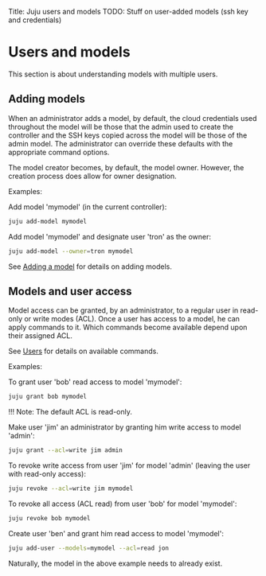 Title: Juju users and models
TODO: Stuff on user-added models (ssh key and credentials)


# Users and models

This section is about understanding models with multiple users.


## Adding models

When an administrator adds a model, by default, the cloud credentials used
throughout the model will be those that the admin used to create the controller
and the SSH keys copied across the model will be those of the admin model. The
administrator can override these defaults with the appropriate command options.

The model creator becomes, by default, the model owner. However, the creation
process does allow for owner designation.

Examples:

Add model 'mymodel' (in the current controller):

```bash
juju add-model mymodel
```

Add model 'mymodel' and designate user 'tron' as the owner:

```bash
juju add-model --owner=tron mymodel
```

See [Adding a model](./models-adding.html) for details on adding models.


## Models and user access

Model access can be granted, by an administrator, to a regular user in
read-only or write modes (ACL). Once a user has access to a model, he can apply
commands to it. Which commands become available depend upon their assigned ACL.

See [Users](./users.html#regular-users) for details on available commands.

Examples:

To grant user 'bob' read access to model 'mymodel':

```bash
juju grant bob mymodel
```

!!! Note: The default ACL is read-only.

Make user 'jim' an administrator by granting him write access to model 'admin':

```bash
juju grant --acl=write jim admin
```

To revoke write access from user 'jim' for model 'admin' (leaving the user with
read-only access):

```bash
juju revoke --acl=write jim mymodel
```

To revoke all access (ACL read) from user 'bob' for model 'mymodel':

```bash
juju revoke bob mymodel
```

Create user 'ben' and grant him read access to model 'mymodel':

```bash
juju add-user --models=mymodel --acl=read jon
```

Naturally, the model in the above example needs to already exist.
